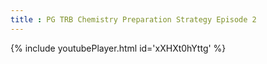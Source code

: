 ```yaml
---
title : PG TRB Chemistry Preparation Strategy Episode 2
---
```






{% include youtubePlayer.html id='xXHXt0hYttg' %}
